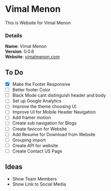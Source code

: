 # Vimal Menon

This is Website for Vimal Menon

### Details

<b>Name</b>: Vimal Menon
<br/>
<b>Version</b>: 0.0.6
<br/>
<b>Website</b>: [vimalmenon.com](https://vimalmenon.com)
<br/>

## To Do

- [x] Make the Footer Responsive
- [ ] Better footer Color
- [ ] Black Mode cant distinguish header and body
- [ ] Set up Google Analytics
- [ ] Improve the theme choosing UI
- [ ] Improve UI for Mobile Header Navigation
- [ ] Add framer motion
- [ ] Create sub navigation for Blogs
- [ ] Create favicon for Website
- [ ] Add Resume for Download from Website
- [ ] Grouping import
- [ ] Create API for website
- [ ] Create Contact US Page

## Ideas

- Show Team Members
- Show Link to Social Media
